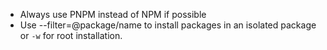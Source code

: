 
- Always use PNPM instead of NPM if possible
- Use --filter=@package/name to install packages in an isolated package or `-w` for root installation.